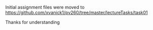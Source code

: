 Initial assignment files were moved to
<https://github.com/xvanick1/pv260/tree/master/lectureTasks/task01>

Thanks for understanding
